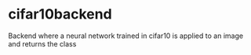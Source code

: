 # cifar10backend
Backend where a neural network trained in cifar10 is applied to an image and returns the class
